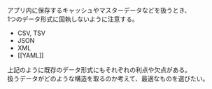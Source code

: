 アプリ内に保存するキャッシュやマスターデータなどを扱うとき、  
1つのデータ形式に固執しないように注意する。

* CSV, TSV
* JSON
* XML
* [[YAML]]

上記のように既存のデータ形式にもそれぞれの利点や欠点がある。  
扱うデータがどのような構造を取るのか考えて、最適なものを選びたい。
